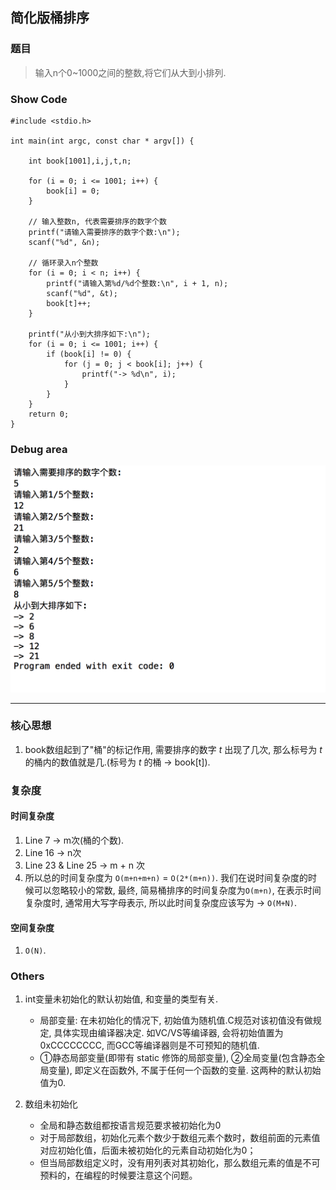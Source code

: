 ## 简化版桶排序

### 题目

> 输入n个0~1000之间的整数,将它们从大到小排列.

### Show Code

```
#include <stdio.h>

int main(int argc, const char * argv[]) {

    int book[1001],i,j,t,n;
    
    for (i = 0; i <= 1001; i++) {
        book[i] = 0;
    }
    
    // 输入整数n, 代表需要排序的数字个数
    printf("请输入需要排序的数字个数:\n");
    scanf("%d", &n);
    
    // 循环录入n个整数
    for (i = 0; i < n; i++) {
        printf("请输入第%d/%d个整数:\n", i + 1, n);
        scanf("%d", &t);
        book[t]++;
    }
    
    printf("从小到大排序如下:\n");
    for (i = 0; i <= 1001; i++) {
        if (book[i] != 0) {
            for (j = 0; j < book[i]; j++) {
                printf("-> %d\n", i);
            }
        }
    }
    return 0;
}
```

### Debug area

![控制台打印](https://github.com/qfeung/SQIMaterials/blob/master/Markdown/%E7%AE%80%E5%8C%96%E7%89%88%E6%A1%B6%E6%8E%92%E5%BA%8F001.png?raw=true)

---

### 核心思想

1. book数组起到了"桶"的标记作用, 需要排序的数字 *t* 出现了几次, 那么标号为 *t* 的桶内的数值就是几.(标号为 *t* 的桶 -> book[t]).

### 复杂度

#### 时间复杂度

1. Line 7 -> m次(桶的个数).
2. Line 16 -> n次
3. Line 23 & Line 25 -> m + n 次
4. 所以总的时间复杂度为 `O(m+n+m+n)` = `O(2*(m+n))`. 我们在说时间复杂度的时候可以忽略较小的常数, 最终, 简易桶排序的时间复杂度为`O(m+n)`, 在表示时间复杂度时, 通常用大写字母表示, 所以此时间复杂度应该写为 -> `O(M+N)`.

#### 空间复杂度

1. `O(N)`.

### Others

1. int变量未初始化的默认初始值, 和变量的类型有关.

	* 局部变量: 在未初始化的情况下, 初始值为随机值.C规范对该初值没有做规定, 具体实现由编译器决定. 如VC/VS等编译器, 会将初始值置为0xCCCCCCCC, 而GCC等编译器则是不可预知的随机值.
	* ①静态局部变量(即带有 static 修饰的局部变量), ②全局变量(包含静态全局变量), 即定义在函数外, 不属于任何一个函数的变量. 这两种的默认初始值为0.

2. 数组未初始化

	* 全局和静态数组都按语言规范要求被初始化为0
	* 对于局部数组，初始化元素个数少于数组元素个数时，数组前面的元素值对应初始化值，后面未被初始化的元素自动初始化为0；
	* 但当局部数组定义时，没有用列表对其初始化，那么数组元素的值是不可预料的，在编程的时候要注意这个问题。
